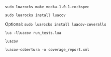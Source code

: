 `sudo luarocks make mocka-1.0-1.rockspec`

`sudo luarocks install luacov`

Optional:
`sudo luarocks install luacov-coveralls`

`lua -lluacov run_tests.lua`

`luacov`

`luacov-cobertura -o coverage_report.xml`
